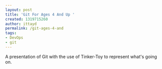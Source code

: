 ```yaml
---
layout: post
title: 'Git For Ages 4 And Up '
created: 1319715260
author: ittayd
permalink: /git-ages-4-and
tags:
- DevOps
- git
---
```

<p>A presentation of Git with the use of Tinker-Toy to represent what's going on. </p>
